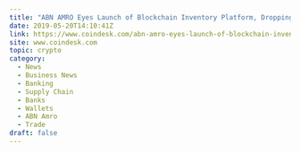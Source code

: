 ```yaml
---
title: "ABN AMRO Eyes Launch of Blockchain Inventory Platform, Dropping Wallet Plan"
date: 2019-05-20T14:10:41Z
link: https://www.coindesk.com/abn-amro-eyes-launch-of-blockchain-inventory-platform-dropping-wallet-plan?utm_medium=RSS&utm_source=hune
site: www.coindesk.com
topic: crypto
category:
  - News
  - Business News
  - Banking
  - Supply Chain
  - Banks
  - Wallets
  - ABN Amro
  - Trade
draft: false
---
```

